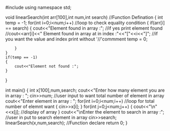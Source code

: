 #include<iostream>
using namespace std;

void linearSearch(int arr[100],int num,int search)          //Function Defination
{
    int temp = -1;
    for(int i=0;i<num;i++)                                  //loop to check equality condition
    {
        if(arr[i] == search)
        {
            cout<<"Element found in array :";               //if yes print element found
            //cout<<arr[i]<<" Element found in array at in index :"<<"["<<i<<"]";   //if you want the value and index print without '//'commment
            temp = 0;
                        
        }
    }
    if(temp == -1)
    {
        cout<<"Element not found :";
    }    
}

int main()
{
    int x[100],num,search;
    cout<<"Enter how many element you are in array : ";
    cin>>num;                                               //user input to want total number of element in array
    cout<<"Enter  element in array : ";
    for(int i=0;i<num;i++)                                  //loop for total number of elemnt want
    {
        cin>>x[i];
    }
    for(int j=0;j<num;j++)
    {
        cout<<"\n"<<x[j];                                   //display of array
    }
    cout<<"\nEnter the element to search in array :";       //user in put to search element in array
    cin>>search;
    linearSearch(x,num,search);         //Function declare
    return 0;
}
